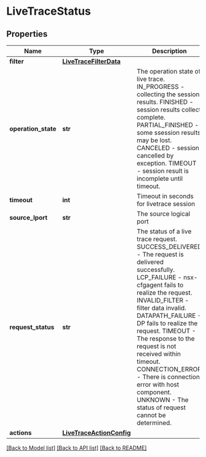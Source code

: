 # LiveTraceStatus

## Properties
Name | Type | Description | Notes
------------ | ------------- | ------------- | -------------
**filter** | [**LiveTraceFilterData**](LiveTraceFilterData.md) |  | [optional] 
**operation_state** | **str** | The operation state of live trace. IN_PROGRESS - collecting the session results. FINISHED - session results collect complete. PARTIAL_FINISHED - some ssession results may be lost. CANCELED - session cancelled by exception. TIMEOUT - session result is incomplete until timeout.  | [optional] 
**timeout** | **int** | Timeout in seconds for livetrace session | [optional] 
**source_lport** | **str** | The source logical port | [optional] 
**request_status** | **str** | The status of a live trace request. SUCCESS_DELIVERED - The request is delivered successfully. LCP_FAILURE - nsx-cfgagent fails to realize the request. INVALID_FILTER - filter data invalid. DATAPATH_FAILURE - DP fails to realize the request. TIMEOUT - The response to the request is not received within timeout. CONNECTION_ERROR - There is connection error with host component. UNKNOWN - The status of request cannot be determined.  | [optional] 
**actions** | [**LiveTraceActionConfig**](LiveTraceActionConfig.md) |  | [optional] 

[[Back to Model list]](../README.md#documentation-for-models) [[Back to API list]](../README.md#documentation-for-api-endpoints) [[Back to README]](../README.md)


